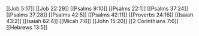 [[Job 5:17]]
[[Job 22:29]]
[[Psalms 9:10]]
[[Psalms 22:1]]
[[Psalms 37:24]]
[[Psalms 37:28]]
[[Psalms 42:5]]
[[Psalms 42:11]]
[[Proverbs 24:16]]
[[Isaiah 43:2]]
[[Isaiah 62:4]]
[[Micah 7:8]]
[[John 15:20]]
[[2 Corinthians 7:6]]
[[Hebrews 13:5]]
